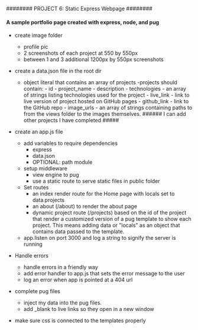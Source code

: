 ######## PROJECT 6: Static Express Webpage ########

#### A sample portfolio page created with express, node, and pug ########

- create image folder
    - profile pic
    - 2 screenshots of each project at 550 by 550px
    - between 1 and 3 additional 1200px by 550px screenshots
- create a data.json file in the root dir
    - object literal that contains an array of projects
        -projects should contain:
            - id
            - project_name
            - description
            - technologies - an array of strings listing technologies used for the project
            - live_link - link to live version of project hosted on GitHub pages
            - github_link - link to the GitHub repo
            - image_urls - an array of strings containing paths to from the views folder to the images themselves.
            ###### I can add other projects I have completed #####

- create an app.js file
    - add variables to require dependencies
        - express
        - data.json
        - OPTIONAL: path module
    - setup middleware
        - view engine to pug
        - use a static route to serve static files in public folder
    - Set routes
        - an index render route for the Home page with locals set to data.projects
        - an about (/about) to render the about page
        - dynamic project route (/projects) based on the id of the project that render a customized version of a pug template to show each project.  This means adding data or "locals" as an object that contains data passed to the template.
    - app.listen on port 3000 and log a string to signify the server is running

- Handle errors
    - handle errors in a friendly way
    - add error handler to app.js that sets the error message to the user
    - log an error when app is pointed at a 404 url

- complete pug files
    - inject my data into the pug files. 
    - add _blank to live links so they open in a new window

- make sure css is connected to the templates properly
